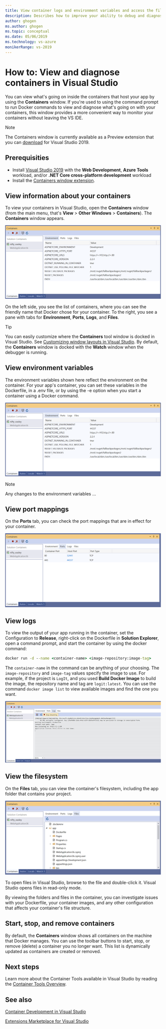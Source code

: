 ```yaml
---
title: View container logs and environment variables and access the filesystem.
description: Describes how to improve your ability to debug and diagnose your container-based apps in Visual Studio by using a tool window  to see what's going on inside the containers that host your app.
author: ghogen
ms.author: ghogen
ms.topic: conceptual
ms.date: 05/06/2019
ms.technology: vs-azure
monikerRange: vs-2019
---
```

# How to: View and diagnose containers in Visual Studio

You can view what's going on inside the containers that host your app by using the **Containers** window. If you're used to using the command prompt to run Docker commands to view and diagnose what's going on with your containers, this window provides a more convenient way to monitor your containers without leaving the VS IDE.

> [!NOTE]
> The Containers window is currently available as a Preview extension that you can [download](https://aka.ms/vscontainerspreview) for Visual Studio 2019.

## Prerequisities

- Install [Visual Studio 2019](https://visualstudio.microsoft.com/downloads/?utm_medium=microsoft&utm_source=docs.microsoft.com&utm_campaign=inline+link&utm_content=download+vs2019) with the **Web Development**, **Azure Tools** workload, and/or **.NET Core cross-platform development** workload
- Install the [Containers window extension](https://aka.ms/vscontainerspreview).

## View information about your containers

To view your containers in Visual Studio, open the **Containers** window (from the main menu, that's **View** > **Other Windows** > **Containers**).  The **Containers** window appears.

![Screenshot of Environment tab in Containers window](media/view-and-diagnose-containers/container-environment-vars.png)

On the left side, you see the list of containers, where you can see the friendly name that Docker chose for your container. To the right, you see a pane with tabs for **Environment**, **Ports**, **Logs**, and **Files**.

> [!TIP]
> You can easily customize where the **Containers** tool window is docked in Visual Studio. See [Customizing window layouts in Visual Studio](/visualstudio/ide/customizing-window-layouts-in-visual-studio). By default, the **Containers** window is docked with the **Watch** window when the debugger is running.

## View environment variables

The environment variables shown here reflect the environment on the container. For your app's container, you can set these variables in the Dockerfile, in a .env file, or by using the -e option when you start a container using a Docker command.

![Screenshot of Environment tab in Containers window](media/view-and-diagnose-containers/container-environment-vars.png)

> [!NOTE]
> Any changes to the environment variables ... 

## View port mappings

On the **Ports** tab, you can check the port mappings that are in effect for your container.

![Screenshot of Ports tab in Containers window](media/view-and-diagnose-containers/container-ports.png)

## View logs

To view the output of your app running in the container, set the Configuration to **Release**, right-click on the Dockerfile in **Solution Explorer**, open a command prompt, and start the container by using the docker command:

```cmd
docker run -d --name <container-name> <image-repository:image-tag>
```

The `container-name` in the command can be anything of your choosing. The `image-repository` and `image-tag` values specify the image to use. For example, if the project is `LogIt`, and you used **Build Docker Image** to build the image, the repository name and tag are `logit:latest`. You can use the command `docker image list` to view available images and find the one you want.

![Screenshot of Logs tab in Containers window](media/view-and-diagnose-containers/containers-logs.jpg)

## View the filesystem

On the **Files** tab, you can view the container's filesystem, including the app folder that contains your project.

![Screenshot of Files tab in Containers window](media/view-and-diagnose-containers/container-filesystem.png)

To open files in Visual Studio, browse to the file and double-click it. Visual Studio opens files in read-only mode.

By viewing the folders and files in the container, you can investigate issues with your Dockerfile, your container images, and any other configuration that affects your container's file structure.

## Start, stop, and remove containers

By default, the **Containers** window shows all containers on the machine that Docker manages. You can use the toolbar buttons to start, stop, or remove (delete) a container you no longer want.  This list is dynamically updated as containers are created or removed.

## Next steps

Learn more about the Container Tools available in Visual Studio by reading the [Container Tools Overview](overview.md).

## See also

[Container Development in Visual Studio](/visualstudio/containers)

[Extensions Marketplace for Visual Studio](https://marketplace.visualstudio.com/)
